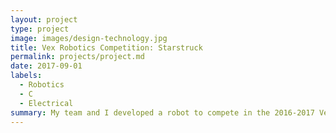 ```yaml
---
layout: project
type: project
image: images/design-technology.jpg
title: Vex Robotics Competition: Starstruck
permalink: projects/project.md
date: 2017-09-01
labels:
  - Robotics
  - C
  - Electrical
summary: My team and I developed a robot to compete in the 2016-2017 Vex Robotics Competition's Starstruck
---
```

